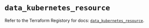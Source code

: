 # `data_kubernetes_resource`

Refer to the Terraform Registory for docs: [`data_kubernetes_resource`](https://registry.terraform.io/providers/hashicorp/kubernetes/2.24.0/docs/data-sources/resource).
